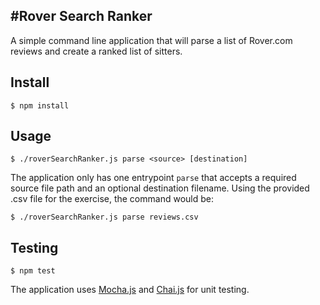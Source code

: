 #Rover Search Ranker
----
A simple command line application that will parse a list of Rover.com reviews and create a ranked list of sitters.

## Install

```console
$ npm install
```

## Usage

```console
$ ./roverSearchRanker.js parse <source> [destination]
```
The application only has one entrypoint `parse` that accepts a required source file path and an optional destination filename. Using the provided .csv file for the exercise, the command would be:

```console
$ ./roverSearchRanker.js parse reviews.csv
```

## Testing

```console
$ npm test
```
The application uses [Mocha.js](https://github.com/mochajs/mocha) and [Chai.js](https://github.com/chaijs/chai) for unit testing.
